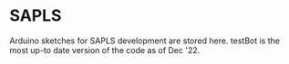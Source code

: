 # SAPLS
Arduino sketches for SAPLS development are stored here. testBot is the most up-to date version of the code as of Dec '22.

